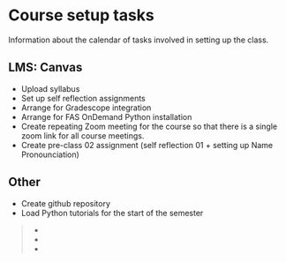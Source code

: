 # Course setup tasks
Information about the calendar of tasks involved in setting up the class.

## LMS: Canvas

- Upload syllabus
- Set up self reflection assignments
- Arrange for Gradescope integration
- Arrange for FAS OnDemand Python installation
- Create repeating Zoom meeting for the course so that there is a single zoom link for all course meetings.
- Create pre-class 02 assignment (self reflection 01 + setting up Name Pronounciation)

## Other

- Create github repository
- Load Python tutorials for the start of the semester

> 
>
> - 
> - 
> - 

